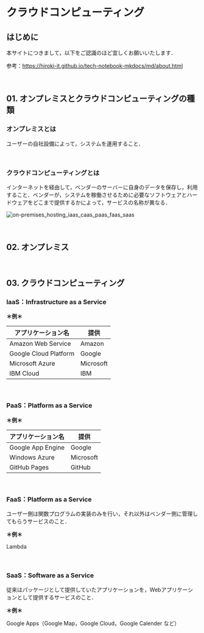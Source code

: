 # クラウドコンピューティング

## はじめに

本サイトにつきまして，以下をご認識のほど宜しくお願いいたします．

参考：https://hiroki-it.github.io/tech-notebook-mkdocs/md/about.html

<br>

## 01. オンプレミスとクラウドコンピューティングの種類

### オンプレミスとは

ユーザーの自社設備によって，システムを運用すること．

<br>

### クラウドコンピューティングとは

インターネットを経由して，ベンダーのサーバーに自身のデータを保存し，利用すること．ベンダーが，システムを稼働させるために必要なソフトウェアとハードウェアをどこまで提供するかによって，サービスの名称が異なる．

![on-premises_hosting_iaas_caas_paas_faas_saas](https://raw.githubusercontent.com/hiroki-it/tech-notebook/master/images/on-premises_hosting_iaas_caas_paas_faas_saas.png)

<br>

## 02. オンプレミス

<br>

## 03. クラウドコンピューティング

### IaaS：Infrastructure as a Service

**＊例＊**

| アプリケーション名    | 提供      |
| --------------------- | --------- |
| Amazon Web Service    | Amazon    |
| Google Cloud Platform | Google    |
| Microsoft Azure       | Microsoft |
| IBM Cloud             | IBM       |

<br>

### PaaS：Platform as a Service

**＊例＊**

| アプリケーション名 | 提供      |
| ------------------ | --------- |
| Google App Engine  | Google    |
| Windows Azure      | Microsoft |
| GitHub Pages       | GitHub    |

<br>

### FaaS：Platform as a Service

ユーザー側は関数プログラムの実装のみを行い，それ以外はベンダー側に管理してもらうサービスのこと．

**＊例＊**

Lambda

<br>

### SaaS：Software as a Service

従来はパッケージとして提供していたアプリケーションを，Webアプリケーションとして提供するサービスのこと．

**＊例＊**

Google Apps（Google Map，Google Cloud，Google Calender など）
